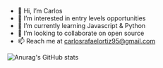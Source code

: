 - 👋 Hi, I’m Carlos
- 👀 I’m interested in entry levels opportunities
- 🌱 I’m currently learning Javascript & Python
- 💞️ I’m looking to collaborate on open source
- 📫 Reach me at carlosrafaelortiz95@gmail.com 

![Anurag's GitHub stats](https://github-readme-stats.vercel.app/api?username=crtiz&show_icons=true&theme=dark)


<!---
crtiz/crtiz is a ✨ special ✨ repository because its `README.md` (this file) appears on your GitHub profile.
You can click the Preview link to take a look at your changes.
--->
